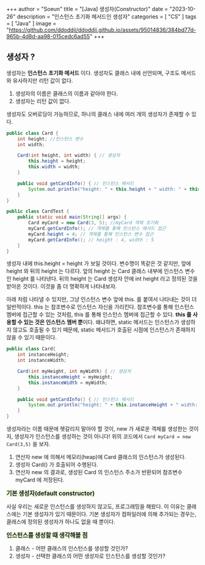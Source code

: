 +++
author = "Soeun"
title = "[Java] 생성자(Constructor)"
date = "2023-10-26"
description = "인스턴스 초기화 메서드인 생성자"
categories = [
    "CS"
]
tags = [
    "Java"
]
image = "https://github.com/ddoddii/ddoddii.github.io/assets/95014836/384bd77d-965b-4d8d-aa98-015cedc6ad55"
+++

## 생성자 ? 
생성자는 **인스턴스 초기화 메서드** 이다. 생성자도 클래스 내에 선언되며, 구조도 메서드와 유사하지만 리턴 값이 없다. 
1. 생성자의 이름은 클래스의 이름과 같아야 한다. 
2. 생성자는 리턴 값이 없다. 

생성자도 오버로딩이 가능하므로, 하나의 클래스 내에 여러 개의 생성자가 존재할 수 있다. 

```java
public class Card {
    int height; //인스턴스 변수
    int width;

    Card(int height, int width) { // 생성자
        this.height = height;
        this.width = width;
    }

    public void getCardInfo() { // 인스턴스 메서드
        System.out.println("height: " + this.height + " width: " + this.width);
    }
}
```
```java
public class CardTest {
    public static void main(String[] args) {
        Card myCard = new Card(3, 5); //myCard 객체 초기화
        myCard.getCardInfo(); // 객체를 통해 인스턴스 메서드 접근
        myCard.height = 4; // 객체를 통해 인스턴스 변수 접근
        myCard.getCardInfo(); // height : 4, width : 5
    }
}

```

생성자 내에 this.height = height 가 보일 것이다. 변수명이 똑같은 것 같지만, 앞에 height 와 뒤의 height 는 다르다. 앞의 height 는 Card 클래스 내부에 인스턴스 변수인 height 를 나타낸다. 뒤의 height 는 Card 생성자 안에 int height 라고 정의된 것을 받아온 것이다. 이것을 좀 더 명확하게 나타내보자. 

아래 처럼 나타낼 수 있지만, 그냥 인스턴스 변수 앞에 this. 를 붙여서 나타내는 것이 더 일반적이다. this 는 참조변수로 인스턴스 자신을 가리킨다. 참조변수를 통해 인스턴스 멤버에 접근할 수 있는 것처럼, this 를 통해 인스턴스 멤버에 접근할 수 있다. **this 를 사용할 수 있는 것은 인스턴스 멤버 뿐**이다. 왜냐하면, static 메서드는 인스턴스가 생성하지 않고도 호출될 수 있기 때문에, static 메서드가 호출된 시점에 인스턴스가 존재하지 않을 수 있기 때문이다.


```java
public class Card{
    int instanceHeight;
    int instanceWidth;

    Card(int myHeight, int myWidth) { // 생성자
        this.instanceHeight = myHeight;
        this.instanceWidth = myWidth;
    }

    public void getCardInfo() { // 인스턴스 메서드
        System.out.println("height: " + this.instanceHeight + " width: " + this.instanceWidth);
    }
}
```

생성자라는 이름 때문에 헷갈리지 말아야 할 것이, new 가 새로운 객체를 생성한는 것이지, 생성자가 인스턴스를 생성하는 것이 아니다! 위의 코드에서  `Card myCard = new Card(3,5)` 을 보자. 
1. 연산자 new 에 의해서 메모리(heap)에 Card 클래스의 인스턴스가 생성된다.
2. 생성자 Card() 가 호출되어 수행된다.
3. 연산자 new 의 결과로, 생성된 Card 의 인스턴스 주소가 반환되어 참조변수 myCard 에 저장된다.

<span style="font-size:110%"><span style="background-color: #EBFFDA">**기본 생성자(default constructor)**</span></span>

사실 우리는 새로운 인스턴스를 생성하지 않고도, 프로그래밍을 해왔다. 이 이유는 클래스에는 기본 생성자가 있기 때문이다. 기본 생성자가 컴파일러에 의해 추가되는 경우는, 클래스에 정의된 생성자가 하나도 없을 때 뿐이다. 

<span style="font-size:110%"><span style="background-color: #EBFFDA">**인스턴스를 생성할 때 생각해볼 점**</span></span>

1. 클래스 - 어떤 클래스의 인스턴스를 생성할 것인가?
2. 생성자 - 선택한 클래스의 어떤 생성자로 인스턴스를 생성할 것인가? 
